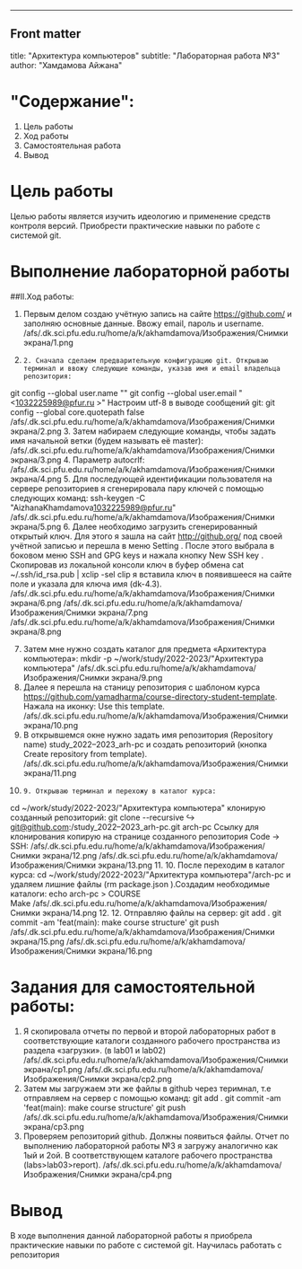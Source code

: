 ---
## Front matter
title: "Архитектура компьютеров"
subtitle: "Лабораторная работа №3"
author: "Хамдамова Айжана"


# "Содержание":
1. Цель работы 
2. Ход работы
3. Самостоятельная работа 
4. Вывод

# Цель работы
Целью работы является изучить идеологию и применение средств контроля версий. Приобрести практические навыки по работе с системой git.


# Выполнение лабораторной работы
##II.Ход работы:
1. Первым делом создаю учётную запись на сайте https://github.com/ и заполняю основные данные. Ввожу email, пароль и username.
/afs/.dk.sci.pfu.edu.ru/home/a/k/akhamdamova/Изображения/Снимки экрана/1.png
2.     2. Сначала сделаем предварительную конфигурацию git. Открываю терминал и ввожу следующие команды, указав имя и email владельца репозитория:
git config --global user.name "<AizhanaKhamdamova >"
git config --global user.email "<1032225989@pfur.ru >"
Настроим utf-8 в выводе сообщений git:
git config --global core.quotepath false
/afs/.dk.sci.pfu.edu.ru/home/a/k/akhamdamova/Изображения/Снимки экрана/2.png
3. Затем набираем следующие команды, чтобы задать имя начальной ветки (будем называть её master):
/afs/.dk.sci.pfu.edu.ru/home/a/k/akhamdamova/Изображения/Снимки экрана/3.png
4. Параметр autocrlf:
/afs/.dk.sci.pfu.edu.ru/home/a/k/akhamdamova/Изображения/Снимки экрана/4.png
5. Для последующей идентификации пользователя на сервере репозиториев я сгенерировала пару ключей с помощью следующих команд: 
ssh-keygen -C "AizhanaKhamdamova<1032225989@pfur.ru>"
/afs/.dk.sci.pfu.edu.ru/home/a/k/akhamdamova/Изображения/Снимки экрана/5.png
6. Далее необходимо загрузить сгенерированный открытый ключ. Для этого  я зашла на сайт http://github.org/ под своей учётной записью и перешла в меню Setting . После этого выбрала в боковом меню SSH and GPG keys и нажала кнопку New SSH key . Скопировав из локальной консоли ключ в буфер обмена  cat ~/.ssh/id_rsa.pub | xclip -sel clip я вставила ключ в появившееся на сайте поле и указала для ключа имя (dk-4.3).
/afs/.dk.sci.pfu.edu.ru/home/a/k/akhamdamova/Изображения/Снимки экрана/6.png
/afs/.dk.sci.pfu.edu.ru/home/a/k/akhamdamova/Изображения/Снимки экрана/7.png
/afs/.dk.sci.pfu.edu.ru/home/a/k/akhamdamova/Изображения/Снимки экрана/8.png

7. Затем мне нужно создать каталог для предмета «Архитектура компьютера»:
 mkdir -p ~/work/study/2022-2023/"Архитектура  компьютера"
 /afs/.dk.sci.pfu.edu.ru/home/a/k/akhamdamova/Изображения/Снимки экрана/9.png
8. Далее я перешла на станицу репозитория с шаблоном курса https://github.com/yamadharma/course-directory-student-template. Нажала на иконку: Use this template.
 /afs/.dk.sci.pfu.edu.ru/home/a/k/akhamdamova/Изображения/Снимки экрана/10.png
9. В открывшемся окне нужно задать имя репозитория (Repository name) study_2022–2023_arh-pc и создать репозиторий (кнопка Create repository from template).
/afs/.dk.sci.pfu.edu.ru/home/a/k/akhamdamova/Изображения/Снимки экрана/11.png
10.     9. Открываю терминал и перехожу в каталог курса:
cd ~/work/study/2022-2023/"Архитектура компьютера" клонирую созданный репозиторий: git clone --recursive
↪ git@github.com:<AizhanaKhamdamova>/study_2022–2023_arh-pc.git arch-pc
  Ссылку для клонирования копирую на странице     созданного репозитория Code -> SSH:
  /afs/.dk.sci.pfu.edu.ru/home/a/k/akhamdamova/Изображения/Снимки экрана/12.png
  /afs/.dk.sci.pfu.edu.ru/home/a/k/akhamdamova/Изображения/Снимки экрана/13.png
11.     10. После переходим в каталог курса: 
cd ~/work/study/2022-2023/"Архитектура компьютера"/arch-pc
и удаляем лишние файлы (rm package.json ).Создадим необходимые каталоги: echo arch-pc > COURSE  
Make
/afs/.dk.sci.pfu.edu.ru/home/a/k/akhamdamova/Изображения/Снимки экрана/14.png
12.     12. Отправляю файлы на сервер:
git add .
git commit -am 'feat(main): make course structure'
git push
/afs/.dk.sci.pfu.edu.ru/home/a/k/akhamdamova/Изображения/Снимки экрана/15.png
/afs/.dk.sci.pfu.edu.ru/home/a/k/akhamdamova/Изображения/Снимки экрана/16.png
# Задания для самостоятельной работы:
 1. Я скопировала отчеты по первой и второй лабораторных работ в соответствующие каталоги созданного рабочего пространства из раздела «загрузки». (в lab01 и lab02)
/afs/.dk.sci.pfu.edu.ru/home/a/k/akhamdamova/Изображения/Снимки экрана/ср1.png
/afs/.dk.sci.pfu.edu.ru/home/a/k/akhamdamova/Изображения/Снимки экрана/ср2.png
2. Затем мы загружаем эти же файлы в github через теримнал, т.е отправляем на сервер с помощью команд: 
git add .
git commit -am 'feat(main): make course structure'
git push
/afs/.dk.sci.pfu.edu.ru/home/a/k/akhamdamova/Изображения/Снимки экрана/ср3.png
3. Проверяем репозиторий github. Должны появиться файлы. Отчет по выполнению лабораторной работы №3 я загружу аналогично как 1ый и 2ой. В соответствующем каталоге рабочего пространства (labs>lab03>report).
/afs/.dk.sci.pfu.edu.ru/home/a/k/akhamdamova/Изображения/Снимки экрана/ср4.png


# Вывод
В ходе выполнения данной лабораторной работы я приобрела практические навыки по работе с системой git. Научилась работать с репозитория

